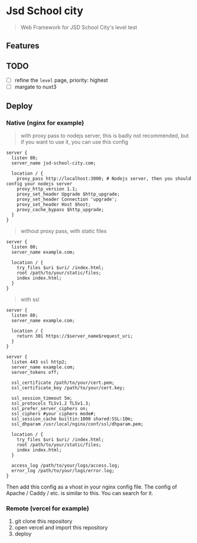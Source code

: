 # Jsd School city

> Web Framework for JSD School City's level test

## Features

## TODO

- [ ] refine the `level` page, priority: highest
- [ ] margate to nuxt3

## Deploy

### Native (nginx for example)

> with proxy pass to nodejs server, this is badly not recommended, but if you want to use it, you can use this config

```nginx
server {
  listen 80;
  server_name jsd-school-city.com;

  location / {
    proxy_pass http://localhost:3000; # Nodejs server, then you should config your nodejs server
    proxy_http_version 1.1;
    proxy_set_header Upgrade $http_upgrade;
    proxy_set_header Connection 'upgrade';
    proxy_set_header Host $host;
    proxy_cache_bypass $http_upgrade;
  }
}
```

> without proxy pass, with static files

```nginx
server {
  listen 80;
  server_name example.com;

  location / {
    try_files $uri $uri/ /index.html;
    root /path/to/your/static/files;
    index index.html;
  }
}
```

> with ssl

```nginx
server {
  listen 80;
  server_name example.com;

  location / {
    return 301 https://$server_name$request_uri;
  }
}

server {
  listen 443 ssl http2;
  server_name example.com;
  server_tokens off;

  ssl_certificate /path/to/your/cert.pem;
  ssl_certificate_key /path/to/your/cert.key;

  ssl_session_timeout 5m;
  ssl_protocols TLSv1.2 TLSv1.3;
  ssl_prefer_server_ciphers on;
  ssl_ciphers #your ciphers mode#;
  ssl_session_cache builtin:1000 shared:SSL:10m;
  ssl_dhparam /usr/local/nginx/conf/ssl/dhparam.pem;

  location / {
    try_files $uri $uri/ /index.html;
    root /path/to/your/static/files;
    index index.html;
  }

  access_log /path/to/your/logs/access.log;
  error_log /path/to/your/logs/error.log;
}
```

Then add this config as a vhost in your nginx config file. The config of Apache / Caddy / etc. is similar to this. You can search for it.

### Remote (vercel for example)

1. git clone this repository
2. open vercel and import this repository
3. deploy
